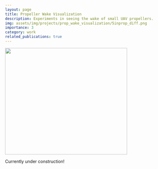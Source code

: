 ```yaml
---
layout: page
title: Propeller Wake Visualization
description: Experiments in seeing the wake of small UAV propellers.  
img: assets/img/projects/prop_wake_visualization/5inprop_diff.png
importance: 3
category: work
related_publications: true
---
```


<img align="center" width="400" height="350" 
src="https://drive.google.com/uc?export=view&id=1uK6M31inFo143eEuVVUpDHUJt1OimMk3">

Currently under construction!